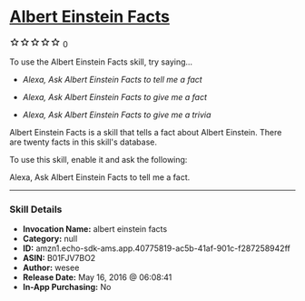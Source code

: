 # [Albert Einstein Facts](http://alexa.amazon.com/#skills/amzn1.echo-sdk-ams.app.40775819-ac5b-41af-901c-f287258942ff)
![0 stars](../../images/ic_star_border_black_18dp_1x.png)![0 stars](../../images/ic_star_border_black_18dp_1x.png)![0 stars](../../images/ic_star_border_black_18dp_1x.png)![0 stars](../../images/ic_star_border_black_18dp_1x.png)![0 stars](../../images/ic_star_border_black_18dp_1x.png) 0

To use the Albert Einstein Facts skill, try saying...

* *Alexa, Ask Albert Einstein Facts to tell me a fact*

* *Alexa, Ask Albert Einstein Facts to give me a fact*

* *Alexa, Ask Albert Einstein Facts to give me a trivia*

Albert Einstein Facts is a skill that tells a fact about Albert Einstein.  There are twenty facts in this skill's database.

To use this skill, enable it and ask the following:

Alexa, Ask Albert Einstein Facts to tell me a fact.

***

### Skill Details

* **Invocation Name:** albert einstein facts
* **Category:** null
* **ID:** amzn1.echo-sdk-ams.app.40775819-ac5b-41af-901c-f287258942ff
* **ASIN:** B01FJV7BO2
* **Author:** wesee
* **Release Date:** May 16, 2016 @ 06:08:41
* **In-App Purchasing:** No
